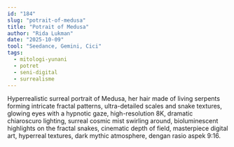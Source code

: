 ```yaml
---
id: "184"
slug: "potrait-of-medusa"
title: "Potrait of Medusa"
author: "Rida Lukman"
date: "2025-10-09"
tool: "Seedance, Gemini, Cici"
tags:
  - mitologi-yunani
  - potret
  - seni-digital
  - surrealisme
---
```


Hyperrealistic surreal portrait of Medusa, her hair made of living serpents forming intricate fractal patterns, ultra-detailed scales and snake textures, glowing eyes with a hypnotic gaze, high-resolution 8K, dramatic chiaroscuro lighting, surreal cosmic mist swirling around, bioluminescent highlights on the fractal snakes, cinematic depth of field, masterpiece digital art, hyperreal textures, dark mythic atmosphere, dengan rasio aspek 9:16.
